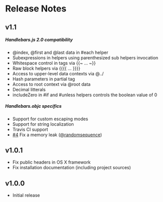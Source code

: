 # Release Notes #

## v1.1 ##

##### Handlebars.js 2.0 compatibility #####
 - @index, @first and @last data in #each helper
 - Subexpressions in helpers using parenthesized sub helpers invocation
 - Whitespace control in tags via {{~ ... ~}}
 - Raw block helpers via {{{{ ... }}}}
 - Access to upper-level data contexts via @../
 - Hash parameters in partial tag
 - Access to root context via @root data 
 - Decimal litterals 
 - includeZero in #if and #unless helpers controls the boolean value of 0
 
##### Handlebars.objc specifics #####
 - Support for custom escaping modes 
 - Support for string localization
 - Travis CI support 
 - [#4](https://github.com/fotonauts/handlebars-objc/pull/4) Fix a memory leak ([@randomsequence](https://github.com/randomsequence)) 
 
## v1.0.1 ##

 - Fix public headers in OS X framework
 - Fix installation documentation (including project sources) 


## v1.0.0 ##

 - Initial release
 
